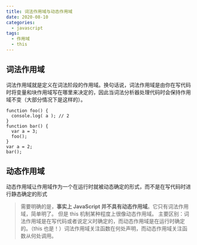 ```yaml
---
title: 词法作用域与动态作用域
date: 2020-08-10
categories: 
  - javascript
tags: 
  - 作用域
  - this
---
```


## 词法作用域

词法作用域就是定义在词法阶段的作用域。换句话说，词法作用域是由你在写代码时将变量和块作用域写在哪里来决定的，因此当词法分析器处理代码时会保持作用域不变（大部分情况下是这样的）。

```
function foo() {
  console.log( a ); // 2
} 
function bar() {
  var a = 3;
  foo(); 
} 
var a = 2; 
bar();

```

## 动态作用域

动态作用域让作用域作为一个在运行时就被动态确定的形式，而不是在写代码时进行静态确定的形式
> 需要明确的是，**事实上 JavaScript 并不具有动态作用域**。它只有词法作用域，简单明了。 但是 this 机制某种程度上很像动态作用域。
> 主要区别：词法作用域是在写代码或者说定义时确定的，而动态作用域是在运行时确定 的。（this 也是！）词法作用域关注函数在何处声明，而动态作用域关注函数从何处调用。
